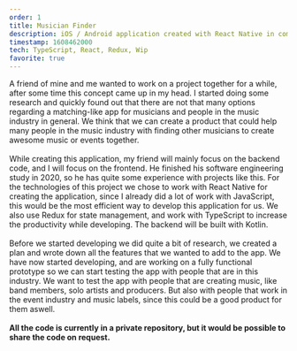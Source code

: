```yaml
---
order: 1
title: Musician Finder
description: iOS / Android application created with React Native in combination with Redux and the power of TypeScript. Musician Finder is an app for everyone that does something with music, it could be used to find a singer for your new song, or a band to jam with.
timestamp: 1608462000
tech: TypeScript, React, Redux, Wip
favorite: true
---
```


A friend of mine and me wanted to work on a project together for a while, after some time this concept came up in my head. I started doing some research and quickly found out that there are not that many options regarding a matching-like app for musicians and people in the music industry in general. We think that we can create a product that could help many people in the music industry with finding other musicians to create awesome music or events together.  
&nbsp;  
While creating this application, my friend will mainly focus on the backend code, and I will focus on the frontend. He finished his software engineering study in 2020, so he has quite some experience with projects like this. For the technologies of this project we chose to work with React Native for creating the application, since I already did a lot of work with JavaScript, this would be the most efficient way to develop this application for us. We also use Redux for state management, and work with TypeScript to increase the productivity while developing. The backend will be built with Kotlin.  
&nbsp;  
Before we started developing we did quite a bit of research, we created a plan and wrote down all the features that we wanted to add to the app. We have now started developing, and are working on a fully functional prototype so we can start testing the app with people that are in this industry. We want to test the app with people that are creating music, like band members, solo artists and producers. But also with people that work in the event industry and music labels, since this could be a good product for them aswell.  
&nbsp;  
**All the code is currently in a private repository, but it would be possible to share the code on request.**
